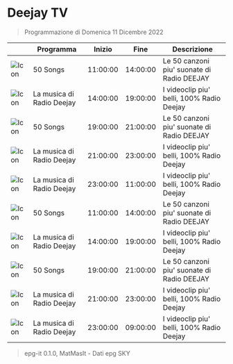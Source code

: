 # Deejay TV
> Programmazione di Domenica 11 Dicembre 2022

||Programma|Inizio|Fine|Descrizione|
|---|---|---|---|---|
|![Icon](https://guidatv.sky.it/uuid/Musica_Cover_Ein_MY0UX.png)|50 Songs|11:00:00|14:00:00|Le 50 canzoni piu&#039; suonate di Radio DEEJAY
|![Icon](https://guidatv.sky.it/uuid/Musica_Cover_Ein_MY0UX.png)|La musica di Radio Deejay|14:00:00|19:00:00|I videoclip piu&#039; belli, 100% Radio Deejay
|![Icon](https://guidatv.sky.it/uuid/Musica_Cover_Ein_MY0UX.png)|50 Songs|19:00:00|21:00:00|Le 50 canzoni piu&#039; suonate di Radio DEEJAY
|![Icon](https://guidatv.sky.it/uuid/Musica_Cover_Ein_MY0UX.png)|La musica di Radio Deejay|21:00:00|23:00:00|I videoclip piu&#039; belli, 100% Radio Deejay
|![Icon](https://guidatv.sky.it/uuid/Musica_Cover_Ein_MY0UX.png)|La musica di Radio Deejay|23:00:00|11:00:00|I videoclip piu&#039; belli, 100% Radio Deejay
|![Icon](https://guidatv.sky.it/uuid/Musica_Cover_Ein_MY0UX.png)|50 Songs|11:00:00|14:00:00|Le 50 canzoni piu&#039; suonate di Radio DEEJAY
|![Icon](https://guidatv.sky.it/uuid/Musica_Cover_Ein_MY0UX.png)|La musica di Radio Deejay|14:00:00|19:00:00|I videoclip piu&#039; belli, 100% Radio Deejay
|![Icon](https://guidatv.sky.it/uuid/Musica_Cover_Ein_MY0UX.png)|50 Songs|19:00:00|21:00:00|Le 50 canzoni piu&#039; suonate di Radio DEEJAY
|![Icon](https://guidatv.sky.it/uuid/Musica_Cover_Ein_MY0UX.png)|La musica di Radio Deejay|21:00:00|23:00:00|I videoclip piu&#039; belli, 100% Radio Deejay
|![Icon](https://guidatv.sky.it/uuid/Musica_Cover_Ein_MY0UX.png)|La musica di Radio Deejay|23:00:00|09:00:00|I videoclip piu&#039; belli, 100% Radio Deejay



 > epg-it 0.1.0, MatMasIt - Dati epg SKY